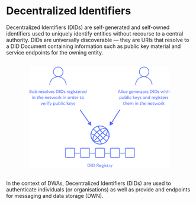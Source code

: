 # Decentralized Identifiers

Decentralized Identifiers (DIDs) are self-generated and self-owned identifiers used to uniquely 
identify entities without recourse to a central authority. DIDs are universally discoverable —
they are URIs that resolve to a DID Document containing information such as public key material
and service endpoints for the owning entity.

<div style="padding:1rem;text-align:center;">
    <img src="../images/did.svg" alt="decentralized identifier" style="width:80%;max-width:400px;"/>
</div>

In the context of DWAs, Decentralized Identifiers (DIDs) are used to authenticate individuals
(or organisations) as well as provide and endpoints for messaging and data storage (DWN).
